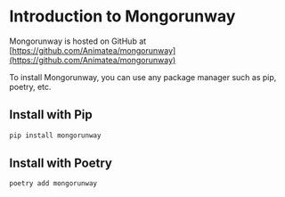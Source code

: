 # Introduction to Mongorunway
Mongorunway is hosted on GitHub at [https://github.com/Animatea/mongorunway](https://github.com/Animatea/mongorunway)

To install Mongorunway, you can use any package manager such as pip, poetry, etc.

## Install with Pip
```bash
pip install mongorunway
```

## Install with Poetry
```bash
poetry add mongorunway
```
